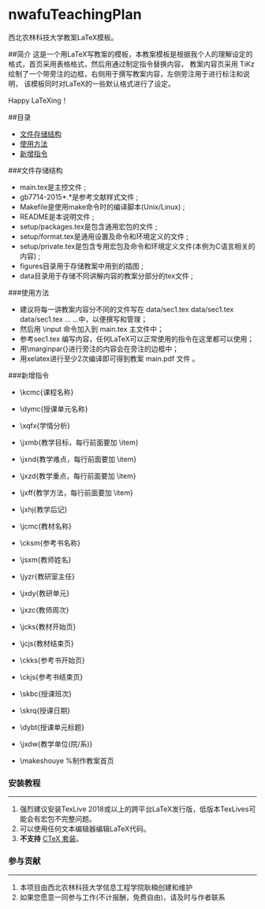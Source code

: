 # nwafuTeachingPlan
西北农林科技大学教案LaTeX模板。

##简介
这是一个用LaTeX写教案的模板，本教案模板是根据我个人的理解设定的格式，首页采用表格格式，然后用通过制定指令替换内容，
教案内容页采用 TiKz 绘制了一个带旁注的边框，右侧用于撰写教案内容，左侧旁注用于进行标注和说明，
该模板同时对LaTeX的一些默认格式进行了设定。

Happy LaTeXing！

##目录
* [文件存储结构](#文件存储结构)
* [使用方法](#使用方法)
* [新增指令](#新增指令)

###文件存储结构
* main.tex是主控文件 ;
* gb7714-2015*.*是参考文献样式文件 ;
* Makefile是使用make命令时的编译脚本(Unix/Linux) ;
* README是本说明文件 ;
* setup/packages.tex是包含通用宏包的文件 ;
* setup/format.tex是通用设置及命令和环境定义的文件 ;
* setup/private.tex是包含专用宏包及命令和环境定义文件(本例为C语言相关的内容) ;
* figures目录用于存储教案中用到的插图 ;
* data目录用于存储不同讲解内容的教案分部分的tex文件 ;

###使用方法
* 建议将每一讲教案内容分不同的文件写在 data/sec1.tex  data/sec1.tex data/sec1.tex ... ...中，以便撰写和管理；
* 然后用 \input 命令加入到 main.tex 主文件中；
* 参考sec1.tex 编写内容，任何LaTeX可以正常使用的指令在这里都可以使用；
* 用\marginpar{}进行旁注的内容会在旁注的边框中；
* 用xelatex进行至少2次编译即可得到教案 main.pdf 文件 。

###新增指令
* \kcmc{课程名称}
* \dymc{授课单元名称}
* \xqfx{学情分析}
* \jxmb{教学目标，每行前面要加 \item}
* \jxnd{教学难点，每行前面要加 \item}
* \jxzd{教学重点，每行前面要加 \item}
* \jxff{教学方法，每行前面要加 \item}
* \jxhj{教学后记}
* \jcmc{教材名称}
* \cksm{参考书名称}
* \jsxm{教师姓名}
* \jyzr{教研室主任}
* \jxdy{教研单元}
* \jxzc{教师周次}
* \jcks{教材开始页}
* \jcjs{教材结束页}
* \ckks{参考书开始页}
* \ckjs{参考书结束页}
* \skbc{授课班次}
* \skrq{授课日期}
* \dybt{授课单元标题}
* \jxdw{教学单位(院/系)}

* \makeshouye %制作教案首页

### 安装教程
---------------------

1. 强烈建议安装TexLive 2018或以上的跨平台LaTeX发行版，低版本TexLives可能会有宏包不完整问题。
2. 可以使用任何文本编辑器编辑LaTeX代码。
2. **不支持** [CTeX 套装](http://www.ctex.org/CTeXDownload)。

###  参与贡献
---------------------
1. 本项目由西北农林科技大学信息工程学院耿楠创建和维护
2. 如果您愿意一同参与工作(不计报酬，免费自由)，请及时与作者联系
